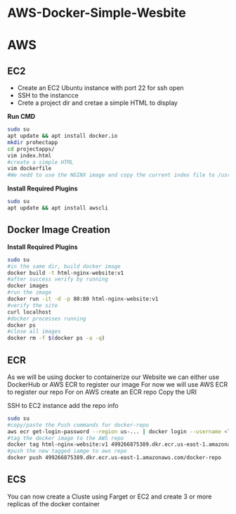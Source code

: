 # AWS-Docker-Simple-Wesbite


# AWS

## EC2
- Create an EC2 Ubuntu instance with port 22 for ssh open
- SSH to the instancce
- Crete a project dir and cretae a simple HTML to display 

__Run CMD__

```sh
sudo su
apt update && apt install docker.io
mkdir prohectapp
cd projectapps/
vim index.html
#create a simple HTML
vim dockerfile
#We nedd to use the NGINX image and copy the current index file to /usr/share/nginx/html/
```

__Install Required Plugins__

```sh
sudo su
apt update && apt install awscli
```
 

## Docker Image Creation

__Install Required Plugins__

```sh
sudo su
#in the same dir, build docker image
docker build -t html-nginx-website:v1
#after success verify by running 
docker images
#run the image
docker run -it -d -p 80:80 html-nginx-website:v1
#verify the site 
curl localhost
#docker processes running
docker ps
#close all images
docker rm -f $(docker ps -a -q)
```
 
## ECR

As we will be using docker to containerize our Website we can either use DockerHub or AWS ECR to register our image
For now we will use AWS ECR to register our repo
For on AWS create an ECR repo
Copy the URI

SSH to EC2 instance add the repo info
```sh
sudo su
#copy/paste the Push commands for docker-repo
aws ecr get-login-password --region us-... | docker login --username <login> --password-stdin .....amazonaws.co
#tag the docker image to the AWS repo
docker tag html-nginx-website:v1 499266875389.dkr.ecr.us-east-1.amazonaws.com/docker-repo
#push the new tagged iamge to aws repo
docker push 499266875389.dkr.ecr.us-east-1.amazonaws.com/docker-repo
```

## ECS

You can now create a Cluste using Farget or EC2 and create 3 or more replicas of the docker container

